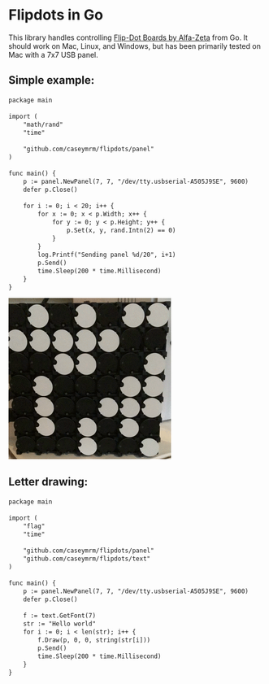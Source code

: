 # Flipdots in Go

This library handles controlling [Flip-Dot Boards by Alfa-Zeta](https://flipdots.com/en/products-services/flip-dot-boards-xy5/) from Go. It should work on Mac, Linux, and Windows, but has been primarily tested on Mac with a 7x7 USB panel.

## Simple example:

```golang
package main

import (
    "math/rand"
    "time"

    "github.com/caseymrm/flipdots/panel"
)

func main() {
    p := panel.NewPanel(7, 7, "/dev/tty.usbserial-A505J9SE", 9600)
    defer p.Close()

    for i := 0; i < 20; i++ {
        for x := 0; x < p.Width; x++ {
            for y := 0; y < p.Height; y++ {
                p.Set(x, y, rand.Intn(2) == 0)
            }
        }
        log.Printf("Sending panel %d/20", i+1)
        p.Send()
        time.Sleep(200 * time.Millisecond)
    }
}
```

![Output](https://github.com/caseymrm/flipdots/raw/master/static/simple.gif)

## Letter drawing:

```golang
package main

import (
	"flag"
	"time"

	"github.com/caseymrm/flipdots/panel"
	"github.com/caseymrm/flipdots/text"
)

func main() {
    p := panel.NewPanel(7, 7, "/dev/tty.usbserial-A505J9SE", 9600)
	defer p.Close()

	f := text.GetFont(7)
	str := "Hello world"
	for i := 0; i < len(str); i++ {
		f.Draw(p, 0, 0, string(str[i]))
		p.Send()
		time.Sleep(200 * time.Millisecond)
	}
}
```
